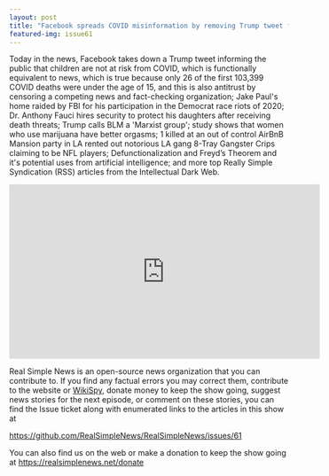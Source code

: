 ```yaml
---
layout: post
title: "Facebook spreads COVID misinformation by removing Trump tweet for 'spreading COVID misinformation'"
featured-img: issue61
---
```


Today in the news, Facebook takes down a Trump tweet informing the public that children are not at risk from COVID, which is functionally equivalent to news, which is true because only 26 of the first 103,399 COVID deaths were under the age of 15, and this is also antitrust by censoring a competing news and fact-checking organization; Jake Paul's home raided by FBI for his participation in the Democrat race riots of 2020; Dr. Anthony Fauci hires security to protect his daughters after receiving death threats; Trump calls BLM a 'Marxist group'; study shows that women who use marijuana have better orgasms; 1 killed at an out of control AirBnB Mansion party in LA rented out notorious LA gang  8-Tray Gangster Crips claiming to be NFL players; Defunctionalization and Freyd’s Theorem and it's potential uses from artificial intelligence; and more top Really Simple Syndication (RSS) articles from the Intellectual Dark Web.

<iframe width="560" height="315" src="https://www.youtube.com/embed/nI_Q89kr_PY
" frameborder="0" allow="accelerometer; autoplay; encrypted-media; gyroscope; picture-in-picture" allowfullscreen></iframe>

Real Simple News is an open-source news organization that you can contribute to. If you find any factual errors you may correct them, contribute to the website or [WikiSpy](https://github.com/WikiSpy), donate money to keep the show going, suggest news stories for the next episode, or comment on these stories, you can find the Issue ticket along with enumerated links to the articles in this show at 

<https://github.com/RealSimpleNews/RealSimpleNews/issues/61>

You can also find us on the web or make a donation to keep the show going at <https://realsimplenews.net/donate>
